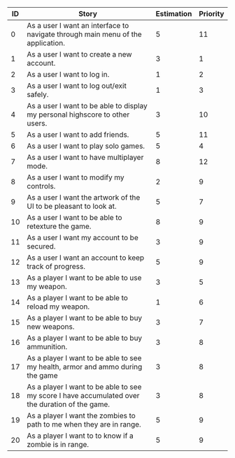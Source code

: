 ID  | Story 													                                                                       | Estimation  | Priority
--- | ---                   														                                                     | ---		     | ---
0		| As a user I want  an interface to navigate through main menu of the application.                       | 5				   | 11
1		| As a user I want to create a new account.	                                                             | 3				   | 1
2	  | As a user I want to log in.								                                                             | 1      		 | 2
3 	| As a user I want to log out/exit safely.								                                               | 1 			     | 3
4		| As a user I want to  be able to display my personal highscore to other users.                          | 3		   		 | 10
5		| As a user I want to add friends.							                                                         | 5				   | 11
6		| As a user I want to play solo games.						                                                       | 5			     | 4
7		| As a user I want to have multiplayer mode.                                                             | 8	    	   | 12
8		| As a user I want to modify my controls.					                                                       | 2      		 | 9
9   | As a user I want the artwork of the UI to be pleasant to look at.                                      | 5           | 7
10  | As a user I want to be able to retexture the game.                                                     | 8           | 9
11  | As a user I want my account to be secured.                                                             | 3           | 9
12  | As a user I want an account to keep track of progress.                                                 | 5           | 9
13  | As a player I want to be able to use my weapon.			                                                   | 3  			   | 5
14  | As a player I want to be able to reload my weapon.		                                                 | 1 		    	 | 6
15	| As a player I want to be able to buy new weapons.		                                                   | 3   	  		 | 7
16  | As a player I want to be able to buy ammunition. 		                                                   | 3 	     		 | 8
17  | As a player I want to be able to see my health, armor and ammo during the game                         | 3           | 8
18  | As a player I want to be able to see my score I have accumulated over the duration of the game.        | 3           | 8
19  | As a player I want the zombies to path to me when they are in range.                                   | 5           | 9
20  | As a player I want to to know if a zombie is in range.                                                 | 5           | 9
